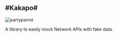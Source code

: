#Kakapo#
--------------

![partyparrot](http://cultofthepartyparrot.com/parrots/parrot.gif)

A library to easily mock Network APIs with fake data.